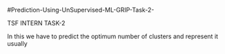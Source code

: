 #Prediction-Using-UnSupervised-ML-GRIP-Task-2-

TSF INTERN TASK-2

In this we have to predict the optimum number of clusters and represent it usually
